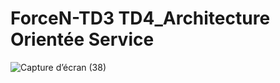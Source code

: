 # ForceN-TD3 TD4_Architecture Orientée Service

![Capture d’écran (38)](https://user-images.githubusercontent.com/80549619/196014579-b0da97dd-8f54-4e16-b197-c85d67d77231.png)
